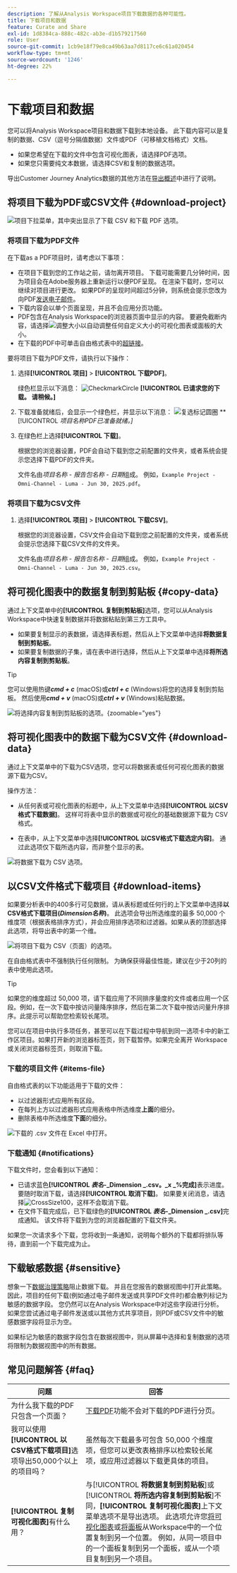 ```yaml
---
description: 了解从Analysis Workspace项目下载数据的各种可能性。
title: 下载项目和数据
feature: Curate and Share
exl-id: 1d8384ca-888c-482c-ab3e-d1b579217560
role: User
source-git-commit: 1cb9e18f79e8ca49b63aa7d8117ce6c61a020454
workflow-type: tm+mt
source-wordcount: '1246'
ht-degree: 22%

---
```


# 下载项目和数据

您可以将Analysis Workspace项目和数据下载到本地设备。 此下载内容可以是复制的数据、CSV（逗号分隔值数据）文件或PDF（可移植文档格式）文档。

* 如果您希望在下载的文件中包含可视化图表，请选择PDF选项。
* 如果您只需要纯文本数据，请选择CSV和复制的数据选项。

导出Customer Journey Analytics数据的其他方法在[导出概述](/help/analysis-workspace/export/export-project-overview.md)中进行了说明。

## 将项目下载为PDF或CSV文件 {#download-project}

![项目下拉菜单，其中突出显示了下载 CSV 和下载 PDF 选项。](assets/download-project.png)

### 将项目下载为PDF文件

在下载as a PDF项目时，请考虑以下事项：

* 在项目下载到您的工作站之前，请勿离开项目。 下载可能需要几分钟时间，因为项目会在Adobe服务器上重新运行以便PDF呈现。 在渲染下载时，您可以继续对项目进行更改。 如果PDF的呈现时间超过5分钟，则系统会提示您改为向PDF[发送电子邮件](../curate-share/send-schedule-files.md)。
* 下载内容会以单个页面呈现，并且不会应用分页功能。
* PDF包含在Analysis Workspace的浏览器页面中显示的内容。 要避免截断内容，请选择![调整大小](/help/assets/icons/Resize.svg)以自动调整任何自定义大小的可视化图表或面板的大小。
* 在下载的PDF中可单击自由格式表中的[超链接](/help/analysis-workspace/visualizations/freeform-table/freeform-table-hyperlinks.md)。

要将项目下载为PDF文件，请执行以下操作：

1. 选择&#x200B;**[!UICONTROL 项目]** > **[!UICONTROL 下载PDF]**。

   绿色栏显示以下消息： ![CheckmarkCircle](/help/assets/icons/CheckmarkCircle.svg) **[!UICONTROL 已请求您的下载。 请稍候。]**

1. 下载准备就绪后，会显示一个绿色栏，并显示以下消息： ![复选标记圆圈](/help/assets/icons/CheckmarkCircle.svg) **[!UICONTROL *项目名称&#x200B;*PDF已准备就绪。]**

1. 在绿色栏上选择&#x200B;**[!UICONTROL 下载]**。

   根据您的浏览器设置，PDF会自动下载到您之前配置的文件夹，或者系统会提示您选择下载PDF的文件夹。

   文件名由&#x200B;*项目名称* - *报告包名称* - *日期*&#x200B;组成。 例如，`Example Project - Omni-Channel - Luma - Jun 30, 2025.pdf`。

### 将项目下载为CSV文件

1. 选择&#x200B;**[!UICONTROL 项目]** > **[!UICONTROL 下载CSV]**。

   根据您的浏览器设置，CSV文件会自动下载到您之前配置的文件夹，或者系统会提示您选择下载CSV文件的文件夹。

   文件名由&#x200B;*项目名称* - *报告包名称* - *日期*&#x200B;组成。 例如，`Example Project - Omni-Channel - Luma - Jun 30, 2025.csv`。

## 将可视化图表中的数据复制到剪贴板 {#copy-data}

通过上下文菜单中的&#x200B;**[!UICONTROL 复制到剪贴板]**&#x200B;选项，您可以从Analysis Workspace中快速复制数据并将数据粘贴到第三方工具中。

* 如果要复制显示的表数据，请选择表标题，然后从上下文菜单中选择&#x200B;**将数据复制到剪贴板**。
* 如果要复制数据的子集，请在表中进行选择，然后从上下文菜单中选择&#x200B;**将所选内容复制到剪贴板**。

>[!TIP]
>
>您可以使用热键&#x200B;**_cmd + c_** (macOS)或&#x200B;**_ctrl + c_** (Windows)将您的选择复制到剪贴板。 然后使用&#x200B;**_cmd + v_** (macOS)或&#x200B;**_ctrl + v_** (Windows)粘贴数据。


![将选择内容复制到剪贴板的选项。](assets/copy-clipboard.png){zoomable="yes"}

## 将可视化图表中的数据下载为CSV文件 {#download-data}

通过上下文菜单中的下载为CSV选项，您可以将数据表或任何可视化图表的数据源下载为CSV。

操作方法：

* 从任何表或可视化图表的标题中，从上下文菜单中选择&#x200B;**[!UICONTROL 以CSV格式下载数据]**。 这样可将表中显示的数据或可视化的基础数据源下载为 CSV 格式。

<!-- Only relevant as soon as CJA supports Map visualization 
  >[!NOTE]
  >
  >  Note: the Map visualization does not support this option.
-->

* 在表中，从上下文菜单中选择&#x200B;**[!UICONTROL 以CSV格式下载选定内容]**。 通过此选项仅下载所选内容，而非整个显示的表。

![将数据下载为 CSV 选项。](assets/download-data-as-csv.png)

## 以CSV文件格式下载项目 {#download-items}

如果要分析表中的400多行可见数据，请从表标题或任何行的上下文菜单中选择&#x200B;**以CSV格式下载项目(_Dimension名称_)**。 此选项会导出所选维度的最多 50,000 个维度项（根据表格排序方式），并会应用排序选项和过滤器。如果从表的顶部选择此选项，将导出表中的第一个维。

![将项目下载为 CSV（页面）的选项。](assets/download-items-as-csv.png)

在自由格式表中不强制执行任何限制。 为确保获得最佳性能，建议在少于20列的表中使用此选项。

>[!TIP]
>
> 如果您的维度超过 50,000 项，请下载应用了不同排序量度的文件或者应用一个区段。例如，在一次下载中按访问量降序排序，然后在第二次下载中按访问量升序排序。此提示可以帮助您检索较长尾项。

您可以在项目中执行多项任务，甚至可以在下载过程中导航到同一选项卡中的新工作区项目。如果打开新的浏览器标签页，则下载暂停。如果完全离开 Workspace 或关闭浏览器标签页，则取消下载。


### 下载的项目文件 {#items-file}

自由格式表的以下功能适用于下载的文件：

* 以过滤器形式应用所有区段。
* 在每列上方以过滤器形式应用表格中所选维度&#x200B;**上面**&#x200B;的细分。
* 删除表格中所选维度&#x200B;**下面**&#x200B;的细分。

![下载的 .csv 文件在 Excel 中打开。](assets/download-items-file.png)

### 下载通知 {#notifications}

下载文件时，您会看到以下通知：

* 已请求蓝色&#x200B;**[!UICONTROL _表名&#x200B;_-_Dimension _.csv。_x _%完成]**&#x200B;表示进度。 要随时取消下载，请选择&#x200B;**[!UICONTROL 取消下载]**。 如果要关闭消息，请选择![CrossSize100](/help/assets/icons/CrossSize100.svg)，这样不会取消下载。
* 在文件下载完成后，已下载绿色的&#x200B;**[!UICONTROL _表名&#x200B;_-_Dimension _.csv]**&#x200B;完成通知。 该文件将下载到为您的浏览器配置的下载文件夹。

如果您一次请求多个下载，您将收到一条通知，说明每个额外的下载都将排队等待，直到前一个下载完成为止。


## 下载敏感数据 {#sensitive}

想象一下[数据治理策略](/help/data-views/data-governance.md)阻止数据下载。 并且在您报告的数据视图中打开此策略。 因此，项目的任何下载(例如通过电子邮件发送或共享PDF文件时)都会散列标记为敏感的数据字段。 您仍然可以在Analysis Workspace中对这些字段进行分析。 如果您尝试通过电子邮件发送或以其他方式共享项目，则PDF或CSV文件中的敏感数据字段将显示为空。

如果标记为敏感的数据字段包含在数据视图中，则从屏幕中选择和复制数据的选项将限制为数据视图中的所有数据。

## 常见问题解答 {#faq}

| 问题 | 回答 |
| --- | --- |
| 为什么我下载的PDF只包含一个页面？ | [下载PDF](#download-as-csv-or-pdf)功能不会对下载的PDF进行分页。 |
| 我可以使用&#x200B;**[!UICONTROL 以CSV格式下载项目]**&#x200B;选项导出50,000个以上的项目吗？ | 虽然每次下载最多可包含 50,000 个维度项，但您可以更改表格排序以检索较长尾项，或应用过滤器以下载更具体的项目。 |
| **[!UICONTROL 复制可视化图表]**&#x200B;有什么用？ | 与&#x200B;[!UICONTROL **将数据复制到剪贴板**]&#x200B;或&#x200B;[!UICONTROL **将所选内容复制到剪贴板**]&#x200B;不同，**[!UICONTROL 复制可视化图表]**&#x200B;上下文菜单选项不是导出选项。 此选项允许您[将可视化图表](/help/analysis-workspace/visualizations/freeform-analysis-visualizations.md#context-menu)或[将面板](/help/analysis-workspace/c-panels/panels.md#context-menu)从Workspace中的一个位置复制到另一个位置。 例如，从同一项目中的一个面板复制到另一个面板，或从一个项目复制到另一个项目。 |
